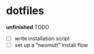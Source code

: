 # dotfiles

**unfinished**
TODO
- [ ] write installation script
- [ ] set up a "neomutt" install flow
